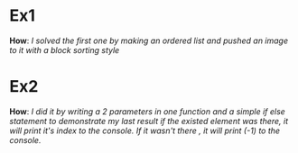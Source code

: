 # Ex1
**How**:
_I solved the first one by making an ordered list and pushed an image to it with a block sorting style_
# Ex2
**How**:
*I did it by writing a 2 parameters in one function and a simple if else statement to demonstrate my last result if the existed element was there, it will print it's index to the console. If it wasn't there , it will print (-1) to the console.*